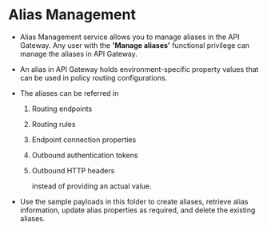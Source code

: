 # Alias Management

* Alias Management service allows you to manage aliases in the API Gateway. Any user with the **'Manage aliases'** functional privilege can manage the aliases in API Gateway.

* An alias in API Gateway holds environment-specific property values that can be used in policy routing configurations. 

* The aliases can be referred in

  1. Routing endpoints

  2. Routing rules

  3. Endpoint connection properties

  4. Outbound authentication tokens

  5. Outbound HTTP headers 

     instead of providing an actual value.

* Use the sample payloads in this folder to create aliases, retrieve alias information, update alias properties as required, and delete the existing aliases.